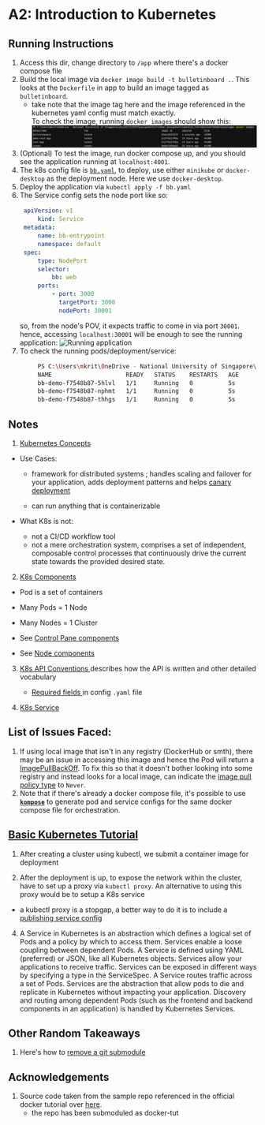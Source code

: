 # A2: Introduction to Kubernetes

## Running Instructions

1. Access this dir, change directory to `/app` where there's a docker compose file
2. Build the local image via `docker image build -t bulletinboard .`. This looks at the `Dockerfile` in app to build an
   image tagged as `bulletinboard`.
    * take note that the image tag here and the image referenced in the kubernetes yaml config must match exactly.  
   To check the image, running `docker images` should show this:  
   ![Docker Images](resources/docker_image_build.png)
3. (Optional) To test the image, run docker compose up, and you should see the application running at `localhost:4001`.
4. The k8s config file is [`bb.yaml`](./app/bb.yaml), to deploy, use either `minikube` or `docker-desktop` as the deployment node. Here we use `docker-desktop`.
5. Deploy the application via `kubectl apply -f bb.yaml`
6. The Service config sets the node port like so: 
   ```yaml
    apiVersion: v1
        kind: Service
    metadata:
        name: bb-entrypoint
        namespace: default
    spec:
        type: NodePort
        selector:
            bb: web
        ports:
            - port: 3000
              targetPort: 3000
              nodePort: 30001
    ```
   so, from the node's POV, it expects traffic to come in via port `30001`. 
   hence, accessing `localhost:30001` will be enough to see the running application: 
   ![Running application](resources/running-todo-app.png)
7. To check the running pods/deployment/service: 
   ```bash
        PS C:\Users\mkrit\OneDrive - National University of Singapore\y3\y3s1\CS3219\assignments\rtshkmr_assignment\taskA\A2_IntroductionToKubernetes\app> kubectl get pods
        NAME                     READY   STATUS    RESTARTS   AGE
        bb-demo-f7548b87-5hlvl   1/1     Running   0          5s
        bb-demo-f7548b87-nphmt   1/1     Running   0          5s
        bb-demo-f7548b87-thhgs   1/1     Running   0          5s
   ```

## Notes

1. [Kubernetes Concepts](https://kubernetes.io/docs/concepts/overview/)

* Use Cases:
    * framework for distributed systems ; handles scaling and failover for your application, adds deployment patterns
      and
      helps [canary deployment](https://harness.io/blog/continuous-verification/blue-green-canary-deployment-strategies/)

    * can run anything that is containerizable

* What K8s is not:
    * not a CI/CD workflow tool
    * not a mere orchestration system, comprises a set of independent, composable control processes that continuously
      drive the current state towards the provided desired state.

2. [K8s Components](https://kubernetes.io/docs/concepts/overview/components/)

* Pod is a set of containers
* Many Pods = 1 Node
* Many Nodes = 1 Cluster

* See [Control Pane components](https://kubernetes.io/docs/concepts/overview/components/#control-plane-components)
* See [Node components](https://kubernetes.io/docs/concepts/overview/components/#node-components)

3. [K8s API Conventions ](https://github.com/kubernetes/community/blob/master/contributors/devel/sig-architecture/api-conventions.md)
   describes how the API is written and other detailed vocabulary
    * [Required fields ](https://kubernetes.io/docs/concepts/overview/working-with-objects/kubernetes-objects/#required-fields)
      in config `.yaml` file

4. [K8s Service](https://kubernetes.io/docs/concepts/services-networking/service/)

## List of Issues Faced:

1. If using local image that isn't in any registry (DockerHub or smth), there may be an issue in accessing this image
   and hence the Pod will return
   a [ImagePullBackOff](https://stackoverflow.com/questions/34848422/how-to-debug-imagepullbackoff). To fix this so that
   it doesn't bother looking into some registry and instead looks for a local image, can indicate
   the [image pull policy type](https://kubernetes.io/docs/concepts/containers/images/) to `Never`.
2. Note that if there's already a docker compose file, it's possible to use  [**`kompose`**](https://kompose.io/installation/) to generate pod and service configs for the same docker compose file for orchestration.

## [Basic Kubernetes Tutorial](https://kubernetes.io/docs/tutorials/kubernetes-basics/)

1. After creating a cluster using kubectl, we submit a container image for deployment

2. After the deployment is up, to expose the network within the cluster, have to set up a proxy via `kubectl proxy`. An
   alternative to using this proxy would be to setup a K8s service

* a kubectl proxy is a stopgap, a better way to do it is to include
  a [publishing service config](https://kubernetes.io/docs/concepts/services-networking/service/#publishing-services-service-types)

4. A Service in Kubernetes is an abstraction which defines a logical set of Pods and a policy by which to access them.
   Services enable a loose coupling between dependent Pods. A Service is defined using YAML (preferred) or JSON, like
   all Kubernetes objects. Services allow your applications to receive traffic. Services can be exposed in different
   ways by specifying a type in the ServiceSpec. A Service routes traffic across a set of Pods. Services are the
   abstraction that allow pods to die and replicate in Kubernetes without impacting your application. Discovery and
   routing among dependent Pods (such as the frontend and backend components in an application) is handled by Kubernetes
   Services.
## Other Random Takeaways

1. Here's how to [remove a git submodule](https://stackoverflow.com/a/1260982/15357683)

## Acknowledgements

1. Source code taken from the sample repo referenced in the official docker tutorial
   over [here](https://docs.docker.com/get-started/02_our_app/).
    * the repo has been submoduled as docker-tut